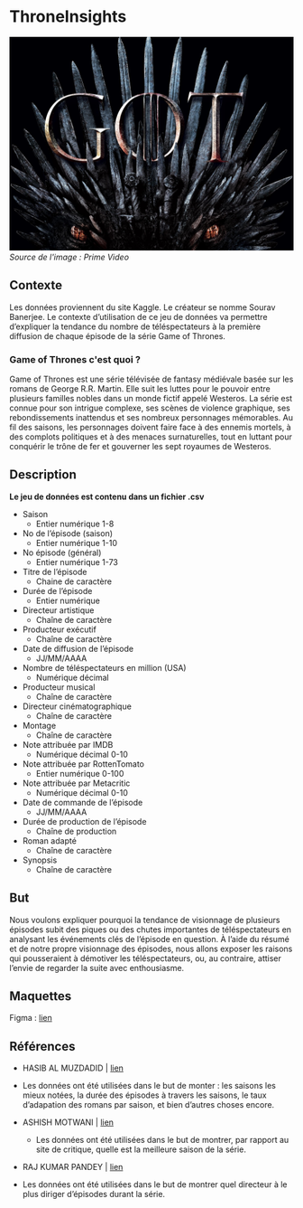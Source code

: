 # ThroneInsights

![Photo illustrative de GoT](/illustration.jpg)
_Source de l'image : Prime Video_

## Contexte
Les données proviennent du site Kaggle. Le créateur se nomme Sourav Banerjee. Le contexte d’utilisation de ce jeu de données va permettre d’expliquer la tendance du nombre de téléspectateurs à la première diffusion de chaque épisode de la série Game of Thrones.

### Game of Thrones c'est quoi ?
Game of Thrones est une série télévisée de fantasy médiévale basée sur les romans de George R.R. Martin. Elle suit les luttes pour le pouvoir entre plusieurs familles nobles dans un monde fictif appelé Westeros. La série est connue pour son intrigue complexe, ses scènes de violence graphique, ses rebondissements inattendus et ses nombreux personnages mémorables. Au fil des saisons, les personnages doivent faire face à des ennemis mortels, à des complots politiques et à des menaces surnaturelles, tout en luttant pour conquérir le trône de fer et gouverner les sept royaumes de Westeros.

## Description
**Le jeu de données est contenu dans un fichier .csv**

- Saison 
  - Entier numérique 1-8
- No de l’épisode (saison)
  - Entier numérique 1-10
- No épisode (général)
  - Entier numérique 1-73
- Titre de l’épisode
  - Chaine de caractère
- Durée de l’épisode
  - Entier numérique
- Directeur artistique
  - Chaîne de caractère
- Producteur exécutif 
  - Chaîne de caractère
- Date de diffusion de l’épisode
  - JJ/MM/AAAA
- Nombre de téléspectateurs en million (USA)
  - Numérique décimal
- Producteur musical	
  - Chaîne de caractère
- Directeur cinématographique
  - Chaîne de caractère
- Montage
  - Chaîne de caractère
- Note attribuée par IMDB
  - Numérique décimal 0-10
- Note attribuée par RottenTomato
  - Entier numérique 0-100 
- Note attribuée par Metacritic
  - Numérique décimal 0-10
- Date de commande de l’épisode
  - JJ/MM/AAAA
- Durée de production de l’épisode
  - Chaîne de production
- Roman adapté
  - Chaîne de caractère
- Synopsis
  - Chaîne de caractère

## But

Nous voulons expliquer pourquoi la tendance de visionnage de plusieurs épisodes subit des piques ou des chutes importantes de téléspectateurs en analysant les événements clés de l’épisode en question.
 À l’aide du résumé et de notre propre visionnage des épisodes, nous allons exposer les raisons qui pousseraient à démotiver les téléspectateurs, ou, au contraire, attiser l’envie de regarder la suite avec enthousiasme.  

## Maquettes 

Figma : [lien](https://www.figma.com/file/mGcbNS4Ns4LC975HFXWnB0/ThronesInsights?node-id=1%3A2&t=XrfNRj4xteR77gbA-1)

## Références

-	HASIB AL MUZDADID | [lien](https://www.kaggle.com/code/hasibalmuzdadid/game-of-thrones-analysis)
  - Les données ont été utilisées dans le but de monter : les saisons les mieux notées, la durée des épisodes à travers les saisons, le taux d’adapation des romans par saison, et bien d’autres choses encore.
  
- ASHISH MOTWANI | [lien](https://www.kaggle.com/code/ashishmotwani/got-best-season-eda)
  - Les données ont été utilisées dans le but de montrer, par rapport au site de critique, quelle est la meilleure saison de la série.

-	RAJ KUMAR PANDEY | [lien](https://www.kaggle.com/code/rajkumarpandey02/games-of-thrones-eda)
  - Les données ont été utilisées dans le but de montrer quel directeur à le plus diriger d’épisodes durant la série. 

